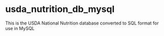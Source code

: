 # usda_nutrition_db_mysql
This is the USDA National Nutrition database converted to SQL format for use in MySQL
